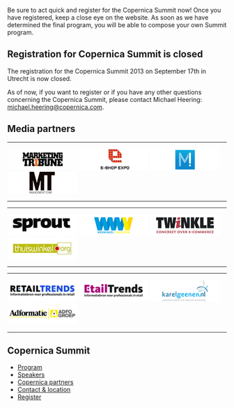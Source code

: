 Be sure to act quick and register for the Copernica Summit now! Once you
have registered, keep a close eye on the website. As soon as we have
determined the final program, you will be able to compose your own
Summit program.

Registration for Copernica Summit is closed
-------------------------------------------

The registration for the Copernica Summit 2013 on September 17th in
Utrecht is now closed.

As of now, if you want to register or if you have any other questions
concerning the Copernica Summit, please contact Michael Heering:
[michael.heering@copernica.com](mailto:michael.heering@copernica.com).

Media partners
--------------

  -------------------------------------------------------------------------------------------------------------------------- ------------------------------------------------------------------------------------------------- ------------------------------------------------------------------------------------------------------------------ --------------------------------------------------------------------------------------------
  [![Marketingtribune](../images/mediapartner-marketingtribune.png)](http://www.marketingtribune.nl "Marketingtribune")   [![E-shop Expo](../images/mediapartner-eshop.png)](http://www.eshopexpo.eu/nl "E-shop Expo")   [![MarketingFacts](../images/mediapartner-marketingfacts.png)](http://www.marketingfacts.nl "MarketingFacts")   [![Management Team](../images/mediapartner-mt.png)](http://www.mt.nl "Management Team")
  -------------------------------------------------------------------------------------------------------------------------- ------------------------------------------------------------------------------------------------- ------------------------------------------------------------------------------------------------------------------ --------------------------------------------------------------------------------------------

  ----------------------------------------------------------------------------------- --------------------------------------------------------------------------------------------------------------------- ------------------------------------------------------------------------------------------------------------ -----------------------------------------------------------------------------------------------------------
  [![Sprout](../images/mediapartner-sprout.png)](http://www.sprout.nl/ "Sprout")   [![Webwinkel Vakdagen](../images/mediapartner-wwv.png)](http://www.webwinkelvakdagen.nl/nl "Webwinkel Vakdagen")   [![Twinkle Magazine](../images/mediapartner-twinkle.png)](http://twinklemagazine.nl "Twinkle Magazine")   [![Thuiswinkel.org](../images/mediapartner-thuiswinkel.png)](http://thuiswinkel.org "Thuiswinkel.org")
  ----------------------------------------------------------------------------------- --------------------------------------------------------------------------------------------------------------------- ------------------------------------------------------------------------------------------------------------ -----------------------------------------------------------------------------------------------------------

  --------------------------------------------------------------------------------------------------------- ----------------------------------------------------------------------------------------------------- ------------------------------------------------------------------------------------------------ -------------------------------------------------------------------------------------------------
  [![Retailtrends](../images/retailtrends.png)](http://www.retailnews.nl/retailtrends/ "Retailtrends")   [![Etailtrends](../images/etailtrends.png)](http://www.retailnews.nl/etailtrends/ "Etailtrends")   [![Karelgeenen.nl](../images/karel-geenen.png)](http://www.karelgeenen.nl "Karelgeenen.nl")   [![Adformatie Groep](../images/adfo-groep.png)](http://www.adformatie.nl "Adformatie Groep")
  --------------------------------------------------------------------------------------------------------- ----------------------------------------------------------------------------------------------------- ------------------------------------------------------------------------------------------------ -------------------------------------------------------------------------------------------------

Copernica Summit
----------------

-   [Program](./program-copernica-summit.md "Copernica Summit program")
-   [Speakers](./speakers-copernica-summit.md "Copernica Summit speakers")
-   [Copernica partners](./copernica-partners.md "Copernica partners")
-   [Contact & location](./contact-location.md "Copernica DM Summit contact & location")
-   [Register](./register-now-for-the-copernica-summit.md "Register")

